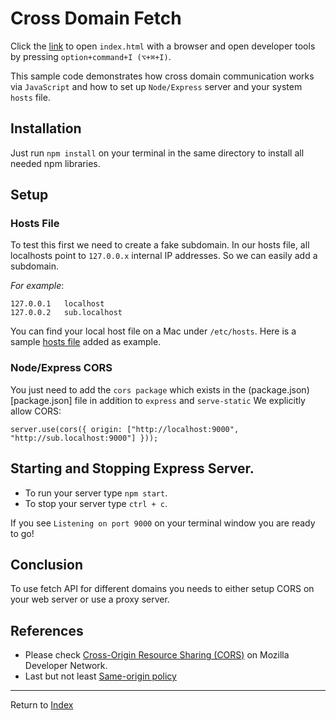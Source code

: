 # Cross Domain Fetch

Click the [link](index.html) to open `index.html` with a browser and open developer tools by pressing `option+command+I (⌥+⌘+I)`.

This sample code demonstrates how cross domain communication works via `JavaScript` and how to set up `Node/Express` server and your system `hosts` file.

## Installation
Just run `npm install` on your terminal in the same directory to install all needed npm libraries.

## Setup

### Hosts File
To test this first we need to create a fake subdomain. In our hosts file,
all localhosts point to `127.0.0.x` internal IP addresses. So we can easily add
a subdomain.

_For example_:

```
127.0.0.1   localhost
127.0.0.2   sub.localhost
```

You can find your local host file on a Mac under `/etc/hosts`.
Here is a sample [hosts file](hosts) added as example.

### Node/Express CORS
You just need to add the `cors package` which exists in the (package.json)[package.json] file in addition to
`express` and `serve-static`
We explicitly allow CORS:

```
server.use(cors({ origin: ["http://localhost:9000", "http://sub.localhost:9000"] }));
```

## Starting and Stopping Express Server.
- To run your server type `npm start`.
- To stop your server type `ctrl + c`.

If you see `Listening on port 9000` on your terminal window you are ready to go!

## Conclusion
To use fetch API for different domains you needs to either setup CORS on your web server or use a proxy server.

## References
- Please check [Cross-Origin Resource Sharing (CORS)](https://developer.mozilla.org/en-US/docs/Web/HTTP/CORS) on Mozilla Developer Network.
- Last but not least [Same-origin policy](https://developer.mozilla.org/en-US/docs/Web/Security/Same-origin_policy)

---
Return to [Index](../../README.md)
